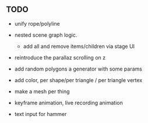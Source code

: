 TODO
-------
- unify rope/polyline

- nested scene graph logic.
  - add all and remove items/children via stage UI

- reintroduce the parallaz scrolling on z
- add random polygons a generator with some params
- add color,  per shape/per triangle / per triangle vertex
- make a mesh per thing
- keyframe animation, live recording animation
- text input for hammer
